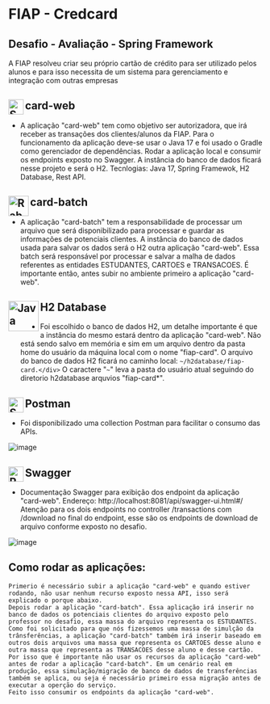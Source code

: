# FIAP - Credcard
## Desafio - Avaliação - Spring Framework

A FIAP resolveu criar seu próprio cartão de crédito para ser utilizado pelos
alunos e para isso necessita de um sistema para gerenciamento e
integração com outras empresas

## card-web <img align="left" alt="Spring" width="30px" src="https://devkico.itexto.com.br/wp-content/uploads/2014/08/spring-boot-project-logo.png" /> 
- A aplicação "card-web" tem como objetivo ser autorizadora, que irá receber as transações dos clientes/alunos da FIAP. Para o funcionamento da aplicação deve-se usar o Java 17 e foi usado o Gradle como gerenciador de dependências. Rodar a aplicação local e consumir os endpoints exposto no Swagger. A instância do banco de dados ficará nesse projeto e será o H2.
Tecnlogias: Java 17, Spring Framewok, H2 Database, Rest API.

## card-batch <img align="left" alt="RabbitMQ" width="40px" src="https://img.stackshare.io/service/9201/dbefbe0f6d93161f545994d3aff87775.png"/>
- A aplicação "card-batch" tem a responsabilidade de processar um arquivo que será disponibilizado para processar e guardar as informações de potenciais clientes. A instância do banco de dados usada para salvar os dados será o H2 outra aplicação "card-web". Essa batch será responsável por processar e salvar a malha de dados referentes as entidades ESTUDANTES, CARTOES e TRANSACOES.
É importante então, antes subir no ambiente primeiro a aplicação "card-web".

## H2 Database <img align="left" alt="Java" width="60px" src="https://www.h2database.com/html/images/h2-logo-2.png" />
- Foi escolhido o banco de dados H2, um detalhe importante é que a instância do mesmo estará dentro da aplicação "card-web". Não está sendo salvo em memória e sim em um arquivo dentro da pasta home do usuário da máquina local com o nome "fiap-card".
O arquivo do banco de dados H2 ficará no caminho local: ````~/h2database/fiap-card.</div>```` O caractere "`~`" leva a pasta do usuário atual seguindo do diretorio h2database arquvios "fiap-card*".

## Postman <img align="left" alt="Spring" width="30px" src="https://seeklogo.com/images/P/postman-logo-F43375A2EB-seeklogo.com.png" />
- Foi disponibilizado uma collection Postman para facilitar o consumo das APIs.

![image](https://user-images.githubusercontent.com/45438870/193468788-88c5432c-0211-433d-af2e-55ab8b4c443e.png)


## Swagger <img align="left" alt="Rest" width="30px" src="https://icon-library.com/images/rest-api-icon/rest-api-icon-1.jpg" />
- Documentação Swagger para exibição dos endpoint da aplicação "card-web".
Endereço: http://localhost:8081/api/swagger-ui.html#/
Atenção para os dois endpoints no controller /transactions com /download no final do endpoint, esse são os endpoints de download de arquivo conforme exposto no desafio.

![image](https://user-images.githubusercontent.com/45438870/193468735-b2b9b4d2-62b4-4f5e-927b-014a2d395664.png)



## Como rodar as aplicações:
````
Primerio é necessário subir a aplicação "card-web" e quando estiver rodando, não usar nenhum recurso exposto nessa API, isso será explicado o porque abaixo.
Depois rodar a aplicação "card-batch". Essa aplicação irá inserir no banco de dados os potenciais clientes do arquivo exposto pelo professor no desafio, essa massa do arquivo representa os ESTUDANTES. 
Como foi solicitado para que nós fizessemos uma massa de simulção da trânsferências, a aplicação "card-batch" também irá inserir baseado em outros dois arquivos uma massa que representa os CARTOES desse aluno e outra massa que representa as TRANSACOES desse aluno e desse cartão. Por isso que é importante não usar os recursos da aplicação "card-web" antes de rodar a aplicação "card-batch". Em um cenário real em produção, essa simulação/migração de banco de dados de transferências também se aplica, ou seja é necessário primeiro essa migração antes de executar a operção do serviço.
Feito isso consumir os endpoints da aplicação "card-web". 

````


